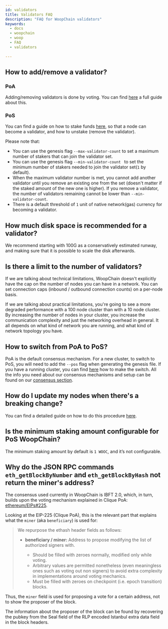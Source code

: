 ```yaml
---
id: validators
title: Validators FAQ
description: "FAQ for WoopChain validators"
keywords:
  - docs
  - woopchain
  - woop
  - FAQ
  - validators
  
---
```


## How to add/remove a validator?

### PoA
Adding/removing validators is done by voting. You can find [here](/docs/woop/consensus/poa) a full guide about this.

### PoS
You can find a guide on how to stake funds [here](/docs/woop/consensus/pos-stake-unstake), so that a node can become a validator, and how to unstake (remove the validator).

Please note that:
- You can use the genesis flag `--max-validator-count` to set a maximum number of stakers that can join the validator set.
- You can use the genesis flag `--min-validator-count ` to set the minimum number of stakers needed to join the validator set(`1` by default).
- When the maximum validator number is met, you cannot add another validator until you remove an existing one from the set (doesn't matter if the staked amount of the new one is higher). If you remove a validator, the number of validators remaining cannot be lower than `--min-validator-count`.
- There is a default threshold of `1`  unit of native network(gas) currency for becoming a validator.
 


## How much disk space is recommended for a validator?

We recommend starting with 100G as a conservatively estimated runway, and making sure that it is possible to scale the disk afterwards.


## Is there a limit to the number of validators?

If we are talking about technical limitations, WoopChain doesn't explicitly have the cap on the number of nodes you can have in a network. You can set connection caps (inbound / outbound connection counts) on a per-node basis.

If we are talking about practical limitations, you're going to see a more degraded performance with a 100 node cluster than with a 10 node cluster. By increasing the number of nodes in your cluster, you increase the communication complexity and just the networking overhead in general. It all depends on what kind of network you are running, and what kind of network topology you have.

## How to switch from PoA to PoS?

PoA is the default consensus mechanism. For a new cluster, to switch to PoS, you will need to add the `--pos` flag when generating the genesis file. If you have a running cluster, you can find [here](/docs/woop/consensus/migration-to-pos) how to make the switch. All the info you need about our consensus mechanisms and setup can be found on our [consensus section](/docs/woop/consensus/poa).

## How do I update my nodes when there's a breaking change?

You can find a detailed guide on how to do this procedure [here](/docs/woop/validator-hosting#update).

## Is the minimum staking amount configurable for PoS WoopChain? 

The minimum staking amount by default is `1 WOOC`, and it’s not configurable. 

## Why do the JSON RPC commands `eth_getBlockByNumber` and `eth_getBlockByHash` not return the miner's address?

The consensus used currently in WoopChain is IBFT 2.0, which, in turn, builds upon the voting mechanism explained in Clique PoA: [ethereum/EIPs#225](https://github.com/ethereum/EIPs/issues/225).

Looking at the EIP-225 (Clique PoA), this is the relevant part that explains what the `miner` (aka `beneficiary`) is used for:

<blockquote>
We repurpose the ethash header fields as follows:
<ul>
<li><b>beneficiary / miner: </b> Address to propose modifying the list of authorized signers with.</li>
<ul>
<li>Should be filled with zeroes normally, modified only while voting.</li>
<li>Arbitrary values are permitted nonetheless (even meaningless ones such as voting out non signers) to avoid extra complexity in implementations around voting mechanics.</li>
<li> Must be filled with zeroes on checkpoint (i.e. epoch transition) blocks. </li>
</ul>

</ul>

</blockquote>

Thus, the `miner` field is used for proposing a vote for a certain address, not to show the proposer of the block.

The information about the proposer of the block can be found by recovering the pubkey from the Seal field of the RLP encoded Istanbul extra data field in the block headers.
